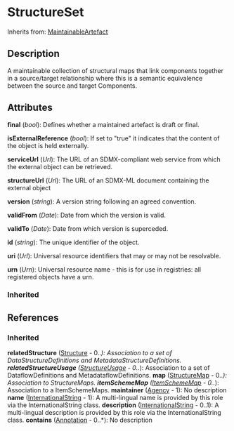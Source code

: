 
# StructureSet

Inherits from: [MaintainableArtefact](../Base/MaintainableArtefact.md)



## Description

A maintainable collection of structural maps that link components together in a source/target relationship where this is a semantic equivalence between the source and target Components.


## Attributes

**final** (*bool*): Defines whether a maintained artefact is draft or final.

**isExternalReference** (*bool*): If set to "true" it indicates that the content of the object is held externally.

**serviceUrl** (*Url*): The URL of an SDMX-compliant web service from which the external object can be retrieved.

**structureUrl** (*Url*): The URL of an SDMX-ML document containing the external object

**version** (*string*): A version string following an agreed convention.

**validFrom** (*Date*): Date from which the version is valid.

**validTo** (*Date*): Date from which version is superceded.

**id** (*string*): The unique identifier of the object.

**uri** (*Url*): Universal resource identifiers that may or may not be resolvable.

**urn** (*Urn*): Universal resource name - this is for use in registries: all registered objects have a urn.

### Inherited



## References

### Inherited

**relatedStructure** ([Structure](../Base/Structure.md) - 0..*): Association to a set of DataStructureDefinitions and MetadataStructureDefinitions.
**relatedStructureUsage** ([StructureUsage](../Base/StructureUsage.md) - 0..*): Association to a set of DataflowDefinitions and MetadataflowDefinitions.
**map** ([StructureMap](StructureMap.md) - 0..*): Association to StructureMaps.
**itemSchemeMap** ([ItemSchemeMap](../ItemSchemeMaps/ItemSchemeMap.md) - 0..*): Association to a ItemSchemeMaps.
**maintainer** ([Agency](../OrganisationSchemes/Agency.md) - 1): No description
**name** ([InternationalString](../Base/InternationalString.md) - 1): A multi-lingual name is provided by this role via the InternationalString class.
**description** ([InternationalString](../Base/InternationalString.md) - 0..1): A multi-lingual description is provided by this role via the InternationalString class.
**contains** ([Annotation](../Base/Annotation.md) - 0..*): No description



